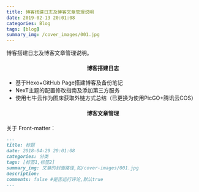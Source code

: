```yaml
---
title: 博客搭建日志及博客文章管理说明
date: 2019-02-13 20:01:08
categories: Blog
tags: [blog] 
summary_img: /cover_images/001.jpg
---
```

博客搭建日志及博客文章管理说明。<!-- more -->

<h4 align="center">
    博客搭建日志
</h4>


- 基于Hexo+GitHub Page搭建博客及备份笔记
- NexT主题的配置修改指南及添加第三方服务
- 使用七牛云作为图床获取外链方式总结（已更换为使用PicGO+腾讯云COS）

<h4 align="center">
    博客文章管理
</h4>


关于 Front-matter：

``` markdown
---
title: 标题
date: 2018-04-29 20:01:08
categories: 分类
tags: [标签1,标签2] 
summary_img: 文章的封面路径,如/cover-images/001.jpg
description: 
comments: false #是否运行评论,默认true
---
```


